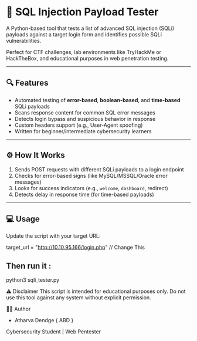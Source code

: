 
# 🧨 SQL Injection Payload Tester

A Python-based tool that tests a list of advanced SQL injection (SQLi) payloads against a target login form and identifies possible SQLi vulnerabilities.

Perfect for CTF challenges, lab environments like TryHackMe or HackTheBox, and educational purposes in web penetration testing.

---

## 🔍 Features

- Automated testing of **error-based**, **boolean-based**, and **time-based** SQLi payloads
- Scans response content for common SQL error messages
- Detects login bypass and suspicious behavior in response
- Custom headers support (e.g., User-Agent spoofing)
- Written for beginner/intermediate cybersecurity learners

---

## ⚙️ How It Works

1. Sends POST requests with different SQLi payloads to a login endpoint
2. Checks for error-based signs (like MySQL/MSSQL/Oracle error messages)
3. Looks for success indicators (e.g., `welcome`, `dashboard`, redirect)
4. Detects delay in response time (for time-based payloads)

---

## 💻 Usage

Update the script with your target URL:

target_url = "http://10.10.95.166/login.php" // Change This

## Then run it : 

python3 sqli_tester.py

⚠️ Disclaimer
This script is intended for educational purposes only.
Do not use this tool against any system without explicit permission.

👨‍💻 Author

- Atharva Dendge { ABD }
  
Cybersecurity Student | Web Pentester


